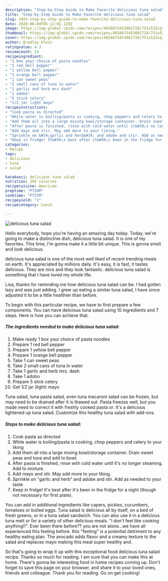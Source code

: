 ```yaml
---
description: "Step-by-Step Guide to Make Favorite delicious tuna salad"
title: "Step-by-Step Guide to Make Favorite delicious tuna salad"
slug: 2491-step-by-step-guide-to-make-favorite-delicious-tuna-salad
date: 2020-08-04T05:12:02.129Z
image: https://img-global.cpcdn.com/recipes/4658675453001728/751x532cq70/delicious-tuna-salad-recipe-main-photo.jpg
thumbnail: https://img-global.cpcdn.com/recipes/4658675453001728/751x532cq70/delicious-tuna-salad-recipe-main-photo.jpg
cover: https://img-global.cpcdn.com/recipes/4658675453001728/751x532cq70/delicious-tuna-salad-recipe-main-photo.jpg
author: Bradley Klein
ratingvalue: 4.3
reviewcount: 14
recipeingredient:
- "1 box your choice of pasta noodles"
- "1 red bell pepper"
- "1 yellow bell pepper"
- "1 orange bell pepper"
- "1 can sweet peas"
- "2 small cans of tuna in water"
- "1 garlic and herb mrs dash"
- "1 adobo"
- "5 stick celery"
- "1/2 jar light mayo"
recipeinstructions:
- "Cook pasta as directed"
- "While water is boiling/pasta is cooking, chop peppers and celery to your liking"
- "Add them all into a large mixing bowl/storage container. Drain sweet peas and tuna and add to bowl."
- "After pasta is finished, rinse with cold water until it&#39;s no longer steaming. Add to mixture."
- "Add mayo and stir. May add more to your liking."
- "Sprinkle on &#34;garlic and herb&#34; and adobe and stir. Add as needed to your taste"
- "Keep in fridge! It&#39;s best after it&#39;s been in the fridge for a night (though not necessary for first plate)."
categories:
- Recipe
tags:
- delicious
- tuna
- salad

katakunci: delicious tuna salad 
nutrition: 292 calories
recipecuisine: American
preptime: "PT24M"
cooktime: "PT37M"
recipeyield: "1"
recipecategory: Lunch

---
```



![delicious tuna salad](https://img-global.cpcdn.com/recipes/4658675453001728/751x532cq70/delicious-tuna-salad-recipe-main-photo.jpg)

Hello everybody, hope you're having an amazing day today. Today, we're going to make a distinctive dish, delicious tuna salad. It is one of my favorites. This time, I'm gonna make it a little bit unique. This is gonna smell and look delicious.

delicious tuna salad is one of the most well liked of recent trending meals on earth. It's appreciated by millions daily. It's easy, it is fast, it tastes delicious. They are nice and they look fantastic. delicious tuna salad is something that I have loved my whole life.

Lisa, thanks for reminding me how delicious tuna salad can be. I had gotten lazy and was just adding. I grew up eating a similar tuna salad, I have since adjusted it to be a little healthier than before.


To begin with this particular recipe, we have to first prepare a few components. You can have delicious tuna salad using 10 ingredients and 7 steps. Here is how you can achieve that.

<!--inarticleads1-->

##### The ingredients needed to make delicious tuna salad:

1. Make ready 1 box your choice of pasta noodles
1. Prepare 1 red bell pepper
1. Prepare 1 yellow bell pepper
1. Prepare 1 orange bell pepper
1. Take 1 can sweet peas
1. Take 2 small cans of tuna in water
1. Take 1 garlic and herb mrs. dash
1. Take 1 adobo
1. Prepare 5 stick celery
1. Get 1/2 jar (light) mayo


Tuna salad, tuna pasta salad, even tuna macaroni salad can be frozen, but may need to be drained after it is thawed out. Pasta freezes well, but you made need to correct it with freshly cooked pasta or. It&#39;s a delicious lightened up tuna salad. Customize this healthy tuna salad with add-ons. 

<!--inarticleads2-->

##### Steps to make delicious tuna salad:

1. Cook pasta as directed
1. While water is boiling/pasta is cooking, chop peppers and celery to your liking
1. Add them all into a large mixing bowl/storage container. Drain sweet peas and tuna and add to bowl.
1. After pasta is finished, rinse with cold water until it&#39;s no longer steaming. Add to mixture.
1. Add mayo and stir. May add more to your liking.
1. Sprinkle on &#34;garlic and herb&#34; and adobe and stir. Add as needed to your taste
1. Keep in fridge! It&#39;s best after it&#39;s been in the fridge for a night (though not necessary for first plate).


You can add in additional ingredients like capers, pickles, cucumbers, tomatoes or boiled eggs. Tuna salad is delicious all by itself, on a bed of fresh greens, or in a tuna salad sandwich. You can also use it in a delicious tuna melt or for a variety of other delicious meals. &#34;i don&#39;t feel like cooking anything!!&#34;. Ever been there before?? you are not alone…we have all experienced this feeling before. this &#34;feeling&#34; is a potential detriment to any healthy eating plan. The avocado adds flavor and a creamy texture to the salad and replaces mayo making this meal super healthy and. 

So that's going to wrap it up with this exceptional food delicious tuna salad recipe. Thanks so much for reading. I am sure that you can make this at home. There's gonna be interesting food in home recipes coming up. Don't forget to save this page on your browser, and share it to your loved ones, friends and colleague. Thank you for reading. Go on get cooking!
